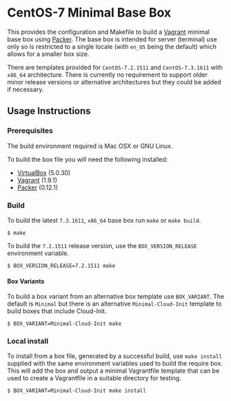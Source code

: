 # CentOS-7 Minimal Base Box

This provides the configuration and Makefile to build a [Vagrant](https://www.vagrantup.com) minimal base box using [Packer](https://www.packer.io). The base box is intended for server (terminal) use only so is restricted to a single locale (with `en_US` being the default) which allows for a smaller box size.

There are templates provided for `CentOS-7.2.1511` and `CentOS-7.3.1611` with `x86_64` architecture. There is currently no requirement to support older minor release versions or alternative architectures but they could be added if necessary.

## Usage Instructions

### Prerequisites

The build environment required is Mac OSX or GNU Linux.

To build the box file you will need the following installed:

- [VirtualBox](https://www.virtualbox.org) (5.0.30)
- [Vagrant](https://www.vagrantup.com) (1.9.1)
- [Packer](https://www.packer.io) (0.12.1)

### Build

To build the latest `7.3.1611`, `x86_64` base box run `make` or `make build`.

```
$ make
```

To build the `7.2.1511` release version, use the `BOX_VERSION_RELEASE` environment variable.

```
$ BOX_VERSION_RELEASE=7.2.1511 make
```

#### Box Variants

To build a box variant from an alternative box template use `BOX_VARIANT`. The default is `Minimal` but there is an alternative `Minimal-Cloud-Init` template to build boxes that include Cloud-Init.

```
$ BOX_VARIANT=Minimal-Cloud-Init make
```

### Local install

To install from a box file, generated by a successful build, use `make install` supplied with the same environment variables used to build the require box. This will add the box and output a minimal Vagrantfile template that can be used to create a Vagrantfile in a suitable directory for testing.

```
$ BOX_VARIANT=Minimal-Cloud-Init make install
```
